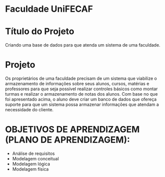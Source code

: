 # Faculdade UniFECAF



# Título do Projeto

Criando uma base de dados para que atenda um sistema de uma faculdade.

# Projeto
Os proprietários de uma faculdade precisam de um sistema que viabilize o
armazenamento de informações sobre seus alunos, cursos, matérias e professores para
que seja possível realizar controles básicos como montar turmas e realizar o
armazenamento de notas dos alunos.
Com base no que foi apresentado acima, o aluno deve criar um banco de dados que
ofereça suporte para que um sistema possa armazenar informações que atendam a
necessidade do cliente.

# OBJETIVOS DE APRENDIZAGEM (PLANO DE APRENDIZAGEM):
- Análise de requisitos
- Modelagem conceitual
- Modelagem lógica
- Modelagem física
